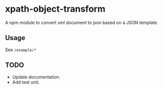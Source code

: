 xpath-object-transform
======

A npm module to convert xml document to json based on a JSON template.

Usage
-----

See `/example/*`

TODO
-----

* Update documentation.
* Add test unit.
